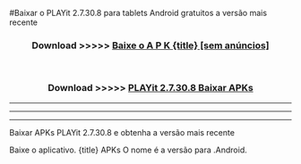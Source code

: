#Baixar o PLAYit 2.7.30.8  para tablets Android gratuitos a versão mais recente


<div align="center">
<h3>Download >>>>> <a href="https://pt-web.web.app/?pt= {title}">Baixe o A P K {title} [sem anúncios]</a></h3><br>

<h3>Download >>>>> <a href="https://pt-web.web.app/?pt= {title}">PLAYit 2.7.30.8 Baixar APKs</a></h3>
</div>

----------------------------------------------------------

----------------------------------------------------------

----------------------------------------------------------

Baixar APKs PLAYit 2.7.30.8 e obtenha a versão mais recente

Baixe o aplicativo. {title} APKs O nome é a versão para .Android.


